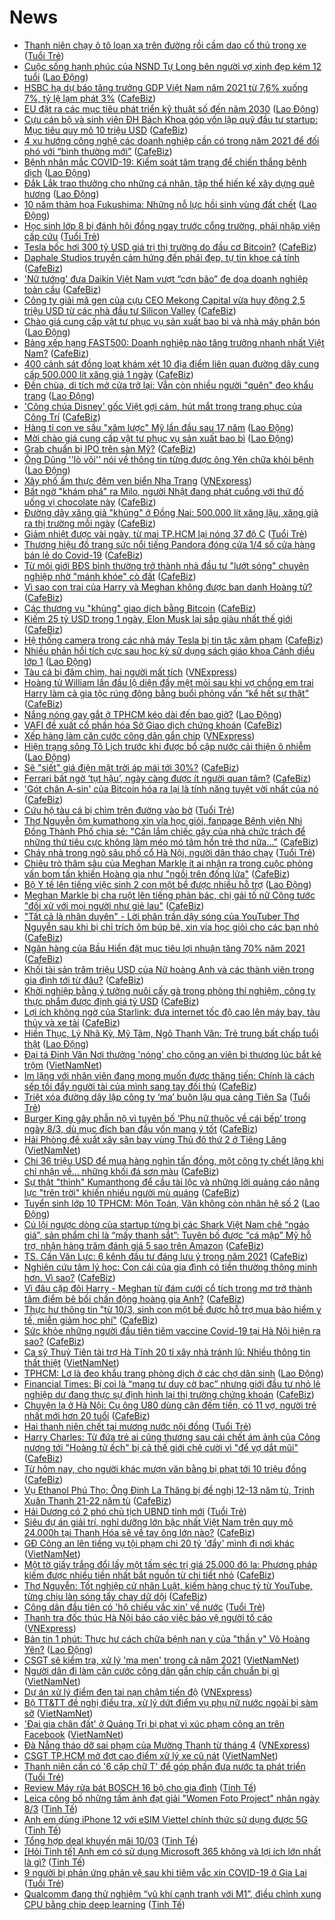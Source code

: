# News

- [Thanh niên chạy ô tô loạn xạ trên đường rồi cầm dao cố thủ trong xe](https://tuoitre.vn/thanh-nien-chay-o-to-loan-xa-tren-duong-roi-cam-dao-co-thu-trong-xe-20210310165836179.htm) ([Tuổi Trẻ](https://tuoitre.vn))
- [Cuộc sống hạnh phúc của NSND Tự Long bên người vợ xinh đẹp kém 12 tuổi](https://laodong.vn/chuyen-nha-minh/cuoc-song-hanh-phuc-cua-nsnd-tu-long-ben-nguoi-vo-xinh-dep-kem-12-tuoi-887710.ldo) ([Lao Động](https://laodong.vn))
- [HSBC hạ dự báo tăng trưởng GDP Việt Nam năm 2021 từ 7,6% xuống 7%, tỷ lệ lạm phát 3%](https://cafebiz.vn/hsbc-ha-du-bao-tang-truong-gdp-viet-nam-nam-2021-tu-76-xuong-7-ty-le-lam-phat-3-20210310173334895.chn) ([CafeBiz](https://cafebiz.vn))
- [EU đặt ra các mục tiêu phát triển kỹ thuật số đến năm 2030](https://laodong.vn/the-gioi/eu-dat-ra-cac-muc-tieu-phat-trien-ky-thuat-so-den-nam-2030-887702.ldo) ([Lao Động](https://laodong.vn))
- [Cựu cán bộ và sinh viên ĐH Bách Khoa góp vốn lập quỹ đầu tư startup: Mục tiêu quy mô 10 triệu USD](https://cafebiz.vn/cuu-can-bo-va-sinh-vien-dh-bach-khoa-gop-von-lap-quy-dau-tu-startup-muc-tieu-quy-mo-10-trieu-usd-20210310172123692.chn) ([CafeBiz](https://cafebiz.vn))
- [4 xu hướng công nghệ các doanh nghiệp cần có trong năm 2021 để đối phó với “bình thường mới”](https://cafebiz.vn/4-xu-huong-cong-nghe-cac-doanh-nghiep-can-co-trong-nam-2021-de-doi-pho-voi-binh-thuong-moi-20210310153034395.chn) ([CafeBiz](https://cafebiz.vn))
- [Bệnh nhân mắc COVID-19: Kiểm soát tâm trạng để chiến thắng bệnh dịch](https://laodong.vn/xa-hoi/benh-nhan-mac-covid-19-kiem-soat-tam-trang-de-chien-thang-benh-dich-887708.ldo) ([Lao Động](https://laodong.vn))
- [Đắk Lắk trao thưởng cho những cá nhân, tập thể hiến kế xây dựng quê hương](https://laodong.vn/xa-hoi/dak-lak-trao-thuong-cho-nhung-ca-nhan-tap-the-hien-ke-xay-dung-que-huong-887755.ldo) ([Lao Động](https://laodong.vn))
- [10 năm thảm họa Fukushima: Những nỗ lực hồi sinh vùng đất chết](https://laodong.vn/the-gioi/10-nam-tham-hoa-fukushima-nhung-no-luc-hoi-sinh-vung-dat-chet-887650.ldo) ([Lao Động](https://laodong.vn))
- [Học sinh lớp 8 bị đánh hội đồng ngay trước cổng trường, phải nhập viện cấp cứu](https://tuoitre.vn/hoc-sinh-lop-8-bi-danh-hoi-dong-ngay-truoc-cong-truong-phai-nhap-vien-cap-cuu-20210310165703.htm) ([Tuổi Trẻ](https://tuoitre.vn))
- [Tesla bốc hơi 300 tỷ USD giá trị thị trường do đầu cơ Bitcoin?](https://cafebiz.vn/tesla-boc-hoi-300-ty-usd-gia-tri-thi-truong-do-dau-co-bitcoin-2021031016124422.chn) ([CafeBiz](https://cafebiz.vn))
- [Daphale Studios truyền cảm hứng đến phái đẹp, tự tin khoe cá tính](https://cafebiz.vn/daphale-studios-truyen-cam-hung-den-phai-dep-tu-tin-khoe-ca-tinh-20210310155526117.chn) ([CafeBiz](https://cafebiz.vn))
- ['Nữ tướng' đưa Daikin Việt Nam vượt “cơn bão” đe dọa doanh nghiệp toàn cầu](https://cafebiz.vn/nu-tuong-dua-daikin-viet-nam-vuot-con-bao-de-doa-doanh-nghiep-toan-cau-2021031015190748.chn) ([CafeBiz](https://cafebiz.vn))
- [Công ty giải mã gen của cựu CEO Mekong Capital vừa huy động 2,5 triệu USD từ các nhà đầu tư Silicon Valley](https://cafebiz.vn/cong-ty-giai-ma-gen-cua-cuu-ceo-mekong-capital-vua-huy-dong-25-trieu-usd-tu-cac-nha-dau-tu-silicon-valley-20210310171815035.chn) ([CafeBiz](https://cafebiz.vn))
- [Chào giá cung cấp vật tư phục vụ sản xuất bao bì và nhà máy phân bón](https://laodong.vn/thong-tin-doanh-nghiep/chao-gia-cung-cap-vat-tu-phuc-vu-san-xuat-bao-bi-va-nha-may-phan-bon-887728.ldo) ([Lao Động](https://laodong.vn))
- [Bảng xếp hạng FAST500: Doanh nghiệp nào tăng trưởng nhanh nhất Việt Nam?](https://cafebiz.vn/bang-xep-hang-fast500-doanh-nghiep-nao-tang-truong-nhanh-nhat-viet-nam-20210310141638997.chn) ([CafeBiz](https://cafebiz.vn))
- [400 cảnh sát đồng loạt khám xét 10 địa điểm liên quan đường dây cung cấp 500.000 lít xăng giả 1 ngày](https://cafebiz.vn/400-canh-sat-dong-loat-kham-xet-10-dia-diem-lien-quan-duong-day-cung-cap-500000-lit-xang-gia-1-ngay-20210310170241034.chn) ([CafeBiz](https://cafebiz.vn))
- [Đền chùa, di tích mở cửa trở lại: Vẫn còn nhiều người &quot;quên&quot; đeo khẩu trang](https://laodong.vn/photo/den-chua-di-tich-mo-cua-tro-lai-van-con-nhieu-nguoi-quen-deo-khau-trang-887676.ldo) ([Lao Động](https://laodong.vn))
- ['Công chúa Disney' gốc Việt gợi cảm, hút mắt trong trang phục của Công Trí](https://cafebiz.vn/cong-chua-disney-goc-viet-goi-cam-hut-mat-trong-trang-phuc-cua-cong-tri-20210310164853374.chn) ([CafeBiz](https://cafebiz.vn))
- [Hàng tỉ con ve sầu &quot;xâm lược&quot; Mỹ lần đầu sau 17 năm](https://laodong.vn/the-gioi/hang-ti-con-ve-sau-xam-luoc-my-lan-dau-sau-17-nam-887711.ldo) ([Lao Động](https://laodong.vn))
- [Mời chào giá cung cấp vật tư phục vụ sản xuất bao bì](https://laodong.vn/thong-tin-doanh-nghiep/moi-chao-gia-cung-cap-vat-tu-phuc-vu-san-xuat-bao-bi-887727.ldo) ([Lao Động](https://laodong.vn))
- [Grab chuẩn bị IPO trên sàn Mỹ?](https://cafebiz.vn/grab-chuan-bi-ipo-tren-san-my-2021031016395754.chn) ([CafeBiz](https://cafebiz.vn))
- [Ông Dũng ''lò vôi'' nói về thông tin từng được ông Yên chữa khỏi bệnh](https://laodong.vn/xa-hoi/ong-dung-lo-voi-noi-ve-thong-tin-tung-duoc-ong-yen-chua-khoi-benh-887590.ldo) ([Lao Động](https://laodong.vn))
- [Xây phố ẩm thực đêm ven biển Nha Trang](https://vnexpress.net/xay-pho-am-thuc-dem-ven-bien-nha-trang-4246335.html) ([VNExpress](https://vnexpress.net))
- [Bất ngờ "khám phá" ra Milo, người Nhật đang phát cuồng với thứ đồ uống vị chocolate này](https://cafebiz.vn/bat-ngo-kham-pha-ra-milo-nguoi-nhat-dang-phat-cuong-voi-thu-do-uong-vi-chocolate-nay-20210310161823181.chn) ([CafeBiz](https://cafebiz.vn))
- [Đường dây xăng giả "khủng" ở Đồng Nai: 500.000 lít xăng lậu, xăng giả ra thị trường mỗi ngày](https://cafebiz.vn/duong-day-xang-gia-khung-o-dong-nai-500000-lit-xang-lau-xang-gia-ra-thi-truong-moi-ngay-2021031016170205.chn) ([CafeBiz](https://cafebiz.vn))
- [Giảm nhiệt được vài ngày, từ mai TP.HCM lại nóng 37 độ C](https://tuoitre.vn/giam-nhiet-duoc-vai-ngay-tu-mai-tphcm-lai-nong-37-do-c-20210310155732356.htm) ([Tuổi Trẻ](https://tuoitre.vn))
- [Thương hiệu đồ trang sức nổi tiếng Pandora đóng cửa 1/4 số cửa hàng bán lẻ do Covid-19](https://cafebiz.vn/thuong-hieu-do-trang-suc-noi-tieng-pandora-dong-cua-1-4-so-cua-hang-ban-le-do-covid-19-20210310160915038.chn) ([CafeBiz](https://cafebiz.vn))
- [Từ môi giới BĐS bình thường trở thành nhà đầu tư "lướt sóng" chuyên nghiệp nhờ "mánh khóe" cò đất](https://cafebiz.vn/tu-moi-gioi-bds-binh-thuong-tro-thanh-nha-dau-tu-luot-song-chuyen-nghiep-nho-manh-khoe-co-dat-20210310161032521.chn) ([CafeBiz](https://cafebiz.vn))
- [Vì sao con trai của Harry và Meghan không được ban danh Hoàng tử?](https://cafebiz.vn/vi-sao-con-trai-cua-harry-va-meghan-khong-duoc-ban-danh-hoang-tu-20210310145756023.chn) ([CafeBiz](https://cafebiz.vn))
- [Các thương vụ "khủng" giao dịch bằng Bitcoin](https://cafebiz.vn/cac-thuong-vu-khung-giao-dich-bang-bitcoin-20210310160334411.chn) ([CafeBiz](https://cafebiz.vn))
- [Kiếm 25 tỷ USD trong 1 ngày, Elon Musk lại sắp giàu nhất thế giới](https://cafebiz.vn/kiem-25-ty-usd-trong-1-ngay-elon-musk-lai-sap-giau-nhat-the-gioi-20210310160621001.chn) ([CafeBiz](https://cafebiz.vn))
- [Hệ thống camera trong các nhà máy Tesla bị tin tặc xâm phạm](https://cafebiz.vn/he-thong-camera-trong-cac-nha-may-tesla-bi-tin-tac-xam-pham-20210310134753292.chn) ([CafeBiz](https://cafebiz.vn))
- [Nhiều phản hồi tích cực sau học kỳ sử dụng sách giáo khoa Cánh diều lớp 1](https://laodong.vn/video/nhieu-phan-hoi-tich-cuc-sau-hoc-ky-su-dung-sach-giao-khoa-canh-dieu-lop-1-887351.ldo) ([Lao Động](https://laodong.vn))
- [Tàu cá bị đâm chìm, hai người mất tích](https://vnexpress.net/tau-ca-bi-dam-chim-hai-nguoi-mat-tich-4246465.html) ([VNExpress](https://vnexpress.net))
- [Hoàng tử William lần đầu lộ diện đầy mệt mỏi sau khi vợ chồng em trai Harry làm cả gia tộc rúng động bằng buổi phỏng vấn “kể hết sự thật"](https://cafebiz.vn/hoang-tu-william-lan-dau-lo-dien-day-met-moi-sau-khi-vo-chong-em-trai-harry-lam-ca-gia-toc-rung-dong-bang-buoi-phong-van-ke-het-su-that-20210310155822656.chn) ([CafeBiz](https://cafebiz.vn))
- [Nắng nóng gay gắt ở TPHCM kéo dài đến bao giờ?](https://laodong.vn/moi-truong/nang-nong-gay-gat-o-tphcm-keo-dai-den-bao-gio-887670.ldo) ([Lao Động](https://laodong.vn))
- [VAFI đề xuất cổ phần hóa Sở Giao dịch chứng khoán](https://cafebiz.vn/vafi-de-xuat-co-phan-hoa-so-giao-dich-chung-khoan-2021031015534163.chn) ([CafeBiz](https://cafebiz.vn))
- [Xếp hàng làm căn cước công dân gắn chip](https://vnexpress.net/xep-hang-lam-can-cuoc-cong-dan-gan-chip-4246328.html) ([VNExpress](https://vnexpress.net))
- [Hiện trạng sông Tô Lịch trước khi được bổ cập nước cải thiện ô nhiễm](https://laodong.vn/photo/hien-trang-song-to-lich-truoc-khi-duoc-bo-cap-nuoc-cai-thien-o-nhiem-887657.ldo) ([Lao Động](https://laodong.vn))
- [Sẽ "siết" giá điện mặt trời áp mái tới 30%?](https://cafebiz.vn/se-siet-gia-dien-mat-troi-ap-mai-toi-30-20210310154035959.chn) ([CafeBiz](https://cafebiz.vn))
- [Ferrari bất ngờ ‘tụt hậu’, ngày càng được ít người quan tâm?](https://cafebiz.vn/ferrari-bat-ngo-tut-hau-ngay-cang-duoc-it-nguoi-quan-tam-20210310135920521.chn) ([CafeBiz](https://cafebiz.vn))
- ['Gót chân A-sin' của Bitcoin hóa ra lại là tính năng tuyệt vời nhất của nó](https://cafebiz.vn/got-chan-a-sin-cua-bitcoin-hoa-ra-lai-la-tinh-nang-tuyet-voi-nhat-cua-no-20210310151714105.chn) ([CafeBiz](https://cafebiz.vn))
- [Cứu hộ tàu cá bị chìm trên đường vào bờ](https://tuoitre.vn/cuu-ho-tau-ca-bi-chim-tren-duong-vao-bo-20210310131232875.htm) ([Tuổi Trẻ](https://tuoitre.vn))
- [Thơ Nguyễn ôm kumathong xin vía học giỏi, fanpage Bệnh viện Nhi Đồng Thành Phố chia sẻ: "Cần lắm chiếc gậy của nhà chức trách để những thứ tiêu cực không làm méo mó tâm hồn trẻ thơ nữa..."](https://cafebiz.vn/tho-nguyen-om-kumathong-xin-via-hoc-gioi-fanpage-benh-vien-nhi-dong-thanh-pho-chia-se-can-lam-chiec-gay-cua-nha-chuc-trach-de-nhung-thu-tieu-cuc-khong-lam-meo-mo-tam-hon-tre-tho-nua-20210310152647369.chn) ([CafeBiz](https://cafebiz.vn))
- [Cháy nhà trong ngõ sâu phố cổ Hà Nội, người dân tháo chạy](https://tuoitre.vn/chay-nha-trong-ngo-sau-pho-co-ha-noi-nguoi-dan-thao-chay-20210310143232895.htm) ([Tuổi Trẻ](https://tuoitre.vn))
- [Chiêu trò thâm sâu của Meghan Markle ít ai nhận ra trong cuộc phỏng vấn bom tấn khiến Hoàng gia như "ngồi trên đống lửa"](https://cafebiz.vn/chieu-tro-tham-sau-cua-meghan-markle-it-ai-nhan-ra-trong-cuoc-phong-van-bom-tan-khien-hoang-gia-nhu-ngoi-tren-dong-lua-20210310151735653.chn) ([CafeBiz](https://cafebiz.vn))
- [Bộ Y tế lên tiếng việc sinh 2 con một bề được nhiều hỗ trợ](https://laodong.vn/xa-hoi/bo-y-te-len-tieng-viec-sinh-2-con-mot-be-duoc-nhieu-ho-tro-887675.ldo) ([Lao Động](https://laodong.vn))
- [Meghan Markle bị cha ruột lên tiếng phản bác, chị gái tố nữ Công tước "đối xử với mọi người như giẻ lau"](https://cafebiz.vn/meghan-markle-bi-cha-ruot-len-tieng-phan-bac-chi-gai-to-nu-cong-tuoc-doi-xu-voi-moi-nguoi-nhu-gie-lau-2021031015112739.chn) ([CafeBiz](https://cafebiz.vn))
- ["Tất cả là nhân duyên" - Lời phân trần dậy sóng của YouTuber Thơ Nguyễn sau khi bị chỉ trích ôm búp bê, xin vía học giỏi cho các bạn nhỏ](https://cafebiz.vn/tat-ca-la-nhan-duyen-loi-phan-tran-day-song-cua-youtuber-tho-nguyen-sau-khi-bi-chi-trich-om-bup-be-xin-via-hoc-gioi-cho-cac-ban-nho-20210310150719742.chn) ([CafeBiz](https://cafebiz.vn))
- [Ngân hàng của Bầu Hiển đặt mục tiêu lợi nhuận tăng 70% năm 2021](https://cafebiz.vn/ngan-hang-cua-bau-hien-dat-muc-tieu-loi-nhuan-tang-70-nam-2021-20210310150441989.chn) ([CafeBiz](https://cafebiz.vn))
- [Khối tài sản trăm triệu USD của Nữ hoàng Anh và các thành viên trong gia đình tới từ đâu?](https://cafebiz.vn/khoi-tai-san-tram-trieu-usd-cua-nu-hoang-anh-va-cac-thanh-vien-trong-gia-dinh-toi-tu-dau-20210310150234264.chn) ([CafeBiz](https://cafebiz.vn))
- [Khởi nghiệp bằng ý tưởng nuôi cấy gà trong phòng thí nghiệm, công ty thực phẩm được định giá tỷ USD](https://cafebiz.vn/khoi-nghiep-bang-y-tuong-nuoi-cay-ga-trong-phong-thi-nghiem-cong-ty-thuc-pham-duoc-dinh-gia-ty-usd-2021031013422764.chn) ([CafeBiz](https://cafebiz.vn))
- [Lợi ích không ngờ của Starlink: đưa internet tốc độ cao lên máy bay, tàu thủy và xe tải](https://cafebiz.vn/loi-ich-khong-ngo-cua-starlink-dua-internet-toc-do-cao-len-may-bay-tau-thuy-va-xe-tai-20210310134608417.chn) ([CafeBiz](https://cafebiz.vn))
- [Hiền Thục, Lý Nhã Kỳ, Mỹ Tâm, Ngô Thanh Vân: Trẻ trung bất chấp tuổi thật](https://laodong.vn/photo/hien-thuc-ly-nha-ky-my-tam-ngo-thanh-van-tre-trung-bat-chap-tuoi-that-887606.ldo) ([Lao Động](https://laodong.vn))
- [Đại tá Đinh Văn Nơi thưởng 'nóng' cho công an viên bị thương lúc bắt kẻ trộm](http://vietnamnet.vn/vn/thoi-su/dai-ta-dinh-van-noi-thuong-nong-cho-cong-an-vien-bi-thuong-luc-bat-ke-trom-718613.html) ([VietNamNet](https://vietnamnet.vn))
- [Im lặng với nhân viên đang mong muốn được thăng tiến: Chính là cách sếp tồi đẩy người tài của mình sang tay đối thủ](https://cafebiz.vn/im-lang-voi-nhan-vien-dang-mong-muon-duoc-thang-tien-chinh-la-cach-sep-toi-day-nguoi-tai-cua-minh-sang-tay-doi-thu-2021030819205017.chn) ([CafeBiz](https://cafebiz.vn))
- [Triệt xóa đường dây lập công ty ‘ma’ buôn lậu qua cảng Tiên Sa](https://tuoitre.vn/triet-xoa-duong-day-lap-cong-ty-ma-buon-lau-qua-cang-tien-sa-20210310140642782.htm) ([Tuổi Trẻ](https://tuoitre.vn))
- [Burger King gây phẫn nộ vì tuyên bố ‘Phụ nữ thuộc về cái bếp’ trong ngày 8/3, dù mục đích ban đầu vốn mang ý tốt](https://cafebiz.vn/burger-king-gay-phan-no-khap-mang-xa-hoi-vi-tuyen-bo-phu-nu-thuoc-ve-cai-bep-trong-ngay-8-3-20210310103609797.chn) ([CafeBiz](https://cafebiz.vn))
- [Hải Phòng đề xuất xây sân bay vùng Thủ đô thứ 2 ở Tiêng Lãng](http://vietnamnet.vn/vn/thoi-su/an-toan-giao-thong/hai-phong-de-xuat-xay-san-bay-vung-thu-do-thu-2-o-tieng-lang-718619.html) ([VietNamNet](https://vietnamnet.vn))
- [Chi 36 triệu USD để mua hàng nghìn tấn đồng, một công ty chết lặng khi chỉ nhận về… những khối đá sơn màu](https://cafebiz.vn/chi-36-trieu-usd-de-mua-hang-nghin-tan-dong-mot-cong-ty-chet-lang-khi-chi-nhan-ve-nhung-khoi-da-son-mau-20210310135228069.chn) ([CafeBiz](https://cafebiz.vn))
- [Sự thật "thỉnh" Kumanthong để cầu tài lộc và những lời quảng cáo năng lực "trên trời" khiến nhiều người mù quáng](https://cafebiz.vn/su-that-thinh-kumanthong-de-cau-tai-loc-va-nhung-loi-quang-cao-nang-luc-tren-troi-khien-nhieu-nguoi-mu-quang-20210310142805225.chn) ([CafeBiz](https://cafebiz.vn))
- [Tuyển sinh lớp 10 TPHCM: Môn Toán, Văn không còn nhân hệ số 2](https://laodong.vn/giao-duc/tuyen-sinh-lop-10-tphcm-mon-toan-van-khong-con-nhan-he-so-2-887640.ldo) ([Lao Động](https://laodong.vn))
- [Cú lội ngược dòng của startup từng bị các Shark Việt Nam chê “ngáo giá”, sản phẩm chỉ là “mấy thanh sắt”: Tuyên bố được “cá mập” Mỹ hỗ trợ, nhận hàng trăm đánh giá 5 sao trên Amazon](https://cafebiz.vn/cu-loi-nguoc-dong-cua-startup-tung-bi-cac-shark-viet-nam-che-ngao-gia-san-pham-chi-la-may-thanh-sat-tuyen-bo-duoc-ca-map-my-ho-tro-nhan-hang-tram-danh-gia-5-sao-tren-amazon-20210310141036441.chn) ([CafeBiz](https://cafebiz.vn))
- [TS. Cấn Văn Lực: 6 kênh đầu tư đáng lưu ý trong năm 2021](https://cafebiz.vn/ts-can-van-luc-6-kenh-dau-tu-dang-luu-y-trong-nam-2021-2021031014183878.chn) ([CafeBiz](https://cafebiz.vn))
- [Nghiên cứu tâm lý học: Con cái của gia đình có tiền thường thông minh hơn. Vì sao?](https://cafebiz.vn/nghien-cuu-tam-ly-hoc-con-cai-cua-gia-dinh-co-tien-thuong-thong-minh-hon-vi-sao-20210309171930159.chn) ([CafeBiz](https://cafebiz.vn))
- [Vì đâu cặp đôi Harry - Meghan từ đám cưới cổ tích trong mơ trở thành tâm điểm bê bối chấn động hoàng gia Anh?](https://cafebiz.vn/vi-dau-cap-doi-harry-meghan-tu-dam-cuoi-co-tich-trong-mo-tro-thanh-tam-diem-be-boi-chan-dong-hoang-gia-anh-20210310115721441.chn) ([CafeBiz](https://cafebiz.vn))
- [Thực hư thông tin "từ 10/3, sinh con một bề được hỗ trợ mua bảo hiểm y tế, miễn giảm học phí"](https://cafebiz.vn/thuc-hu-thong-tin-tu-10-3-sinh-con-mot-be-duoc-ho-tro-mua-bao-hiem-y-te-mien-giam-hoc-phi-20210310141034827.chn) ([CafeBiz](https://cafebiz.vn))
- [Sức khỏe những người đầu tiên tiêm vaccine Covid-19 tại Hà Nội hiện ra sao?](https://cafebiz.vn/suc-khoe-nhung-nguoi-dau-tien-tiem-vaccine-covid-19-tai-ha-noi-hien-ra-sao-20210310140911979.chn) ([CafeBiz](https://cafebiz.vn))
- [Ca sỹ Thuỷ Tiên tài trợ Hà Tĩnh 20 tỉ xây nhà tránh lũ: Nhiều thông tin thất thiệt](http://vietnamnet.vn/vn/thoi-su/ca-sy-thuy-tien-tai-tro-ha-tinh-20-ti-xay-nha-tranh-lu-nhieu-thong-tin-that-thiet-718592.html) ([VietNamNet](https://vietnamnet.vn))
- [TPHCM: Lơ là đeo khẩu trang phòng dịch ở các chợ dân sinh](https://laodong.vn/photo/tphcm-lo-la-deo-khau-trang-phong-dich-o-cac-cho-dan-sinh-887629.ldo) ([Lao Động](https://laodong.vn))
- [Financial Times: Bị coi là “mang tư duy cờ bạc” nhưng giới đầu tư nhỏ lẻ nghiệp dư đang thực sự định hình lại thị trường chứng khoán](https://cafebiz.vn/financial-times-bi-coi-la-mang-tu-duy-co-bac-nhung-gioi-dau-tu-nho-le-nghiep-du-dang-thuc-su-dinh-hinh-lai-thi-truong-chung-khoan-20210310134022205.chn) ([CafeBiz](https://cafebiz.vn))
- [Chuyện lạ ở Hà Nội: Cụ ông U80 dùng cân đếm tiền, có 11 vợ, người trẻ nhất mới hơn 20 tuổi](https://cafebiz.vn/chuyen-la-o-ha-noi-cu-ong-u80-dung-can-dem-tien-co-11-vo-nguoi-tre-nhat-moi-hon-20-tuoi-20210310135616666.chn) ([CafeBiz](https://cafebiz.vn))
- [Hai thanh niên chết tại mương nước nội đồng](https://tuoitre.vn/hai-thanh-nien-chet-tai-muong-nuoc-noi-dong-20210310130621579.htm) ([Tuổi Trẻ](https://tuoitre.vn))
- [Harry Charles: Từ đứa trẻ ai cũng thương sau cái chết ám ảnh của Công nương tới "Hoàng tử ếch" bị cả thế giới chê cười vì "để vợ dắt mũi"](https://cafebiz.vn/harry-charles-tu-dua-tre-ai-cung-thuong-sau-cai-chet-am-anh-cua-cong-nuong-toi-hoang-tu-ech-bi-ca-the-gioi-che-cuoi-vi-de-vo-dat-mui-20210310134714923.chn) ([CafeBiz](https://cafebiz.vn))
- [Từ hôm nay, cho người khác mượn văn bằng bị phạt tới 10 triệu đồng](https://cafebiz.vn/tu-hom-nay-cho-nguoi-khac-muon-van-bang-bi-phat-toi-10-trieu-dong-20210310134444279.chn) ([CafeBiz](https://cafebiz.vn))
- [Vụ Ethanol Phú Thọ: Ông Đinh La Thăng bị đề nghị 12-13 năm tù, Trịnh Xuân Thanh 21-22 năm tù](https://cafebiz.vn/vu-ethanol-phu-tho-ong-dinh-la-thang-bi-de-nghi-12-13-nam-tu-trinh-xuan-thanh-21-22-nam-tu-20210310134108283.chn) ([CafeBiz](https://cafebiz.vn))
- [Hải Dương có 2 phó chủ tịch UBND tỉnh mới](https://tuoitre.vn/hai-duong-co-2-pho-chu-tich-ubnd-tinh-moi-20210310123044797.htm) ([Tuổi Trẻ](https://tuoitre.vn))
- [Siêu dự án giải trí, nghỉ dưỡng lớn bậc nhất Việt Nam trên quy mô 24.000h tại Thanh Hóa sẽ về tay ông lớn nào?](https://cafebiz.vn/sieu-du-an-giai-tri-nghi-duong-lon-bac-nhat-viet-nam-tren-quy-mo-24000h-tai-thanh-hoa-se-ve-tay-ong-lon-nao-20210310133309383.chn) ([CafeBiz](https://cafebiz.vn))
- [GĐ Công an lên tiếng vụ tội phạm chi 20 tỷ 'đẩy' mình đi nơi khác](http://vietnamnet.vn/vn/thoi-su/gd-cong-an-len-tieng-vu-toi-pham-chi-20-ty-day-minh-di-noi-khac-718597.html) ([VietNamNet](https://vietnamnet.vn))
- [Một tờ giấy trắng đổi lấy một tấm séc trị giá 25.000 đô la: Phương pháp kiếm được nhiều tiền nhất bắt nguồn từ chi tiết nhỏ](https://cafebiz.vn/mot-to-giay-trang-doi-lay-mot-tam-sec-tri-gia-25000-do-la-phuong-phap-kiem-duoc-nhieu-tien-nhat-bat-nguon-tu-chi-tiet-nho-20210309170019628.chn) ([CafeBiz](https://cafebiz.vn))
- [Thơ Nguyễn: Tốt nghiệp cử nhân Luật, kiếm hàng chục tỷ từ YouTube, từng chịu làn sóng tẩy chay dữ dội](https://cafebiz.vn/tho-nguyen-tot-nghiep-cu-nhan-luat-kiem-hang-chuc-ty-tu-youtube-tung-chiu-lan-song-tay-chay-du-doi-20210310130857369.chn) ([CafeBiz](https://cafebiz.vn))
- [Công dân đầu tiên có 'hộ chiếu vắc xin' về nước](https://tuoitre.vn/cong-dan-dau-tien-co-ho-chieu-vac-xin-ve-nuoc-20210310112346323.htm) ([Tuổi Trẻ](https://tuoitre.vn))
- [Thanh tra đốc thúc Hà Nội báo cáo việc bảo vệ người tố cáo](https://vnexpress.net/thanh-tra-doc-thuc-ha-noi-bao-cao-viec-bao-ve-nguoi-to-cao-4245111.html) ([VNExpress](https://vnexpress.net))
- [Bản tin 1 phút: Thực hư cách chữa bệnh nan y của &quot;thần y&quot; Võ Hoàng Yên?](https://laodong.vn/video/ban-tin-1-phut-thuc-hu-cach-chua-benh-nan-y-cua-than-y-vo-hoang-yen-887597.ldo) ([Lao Động](https://laodong.vn))
- [CSGT sẽ kiểm tra, xử lý 'ma men' trong cả năm 2021](http://vietnamnet.vn/vn/thoi-su/an-toan-giao-thong/csgt-se-kiem-tra-xu-ly-ma-men-trong-ca-nam-2021-718595.html) ([VietNamNet](https://vietnamnet.vn))
- [Người dân đi làm căn cước công dân gắn chíp cần chuẩn bị gì](http://vietnamnet.vn/vn/thoi-su/nguoi-dan-di-lam-can-cuoc-cong-dan-gan-chip-can-chuan-bi-gi-718560.html) ([VietNamNet](https://vietnamnet.vn))
- [Dự án xử lý điểm đen tai nạn chậm tiến độ](https://vnexpress.net/du-an-xu-ly-diem-den-tai-nan-cham-tien-do-4246214.html) ([VNExpress](https://vnexpress.net))
- [Bộ TT&TT đề nghị điều tra, xử lý dứt điểm vụ phụ nữ nước ngoài bị sàm sỡ](http://vietnamnet.vn/vn/thoi-su/bo-tt-tt-de-nghi-dieu-tra-xu-ly-dut-diem-vu-phu-nu-nuoc-ngoai-bi-sam-so-718558.html) ([VietNamNet](https://vietnamnet.vn))
- ['Đại gia chân đất' ở Quảng Trị bị phạt vì xúc phạm công an trên Facebook](http://vietnamnet.vn/vn/thoi-su/dai-gia-chan-dat-o-quang-tri-bi-phat-vi-xuc-pham-cong-an-tren-facebook-718574.html) ([VietNamNet](https://vietnamnet.vn))
- [Đà Nẵng tháo dỡ sai phạm của Mường Thanh từ tháng 4](https://vnexpress.net/da-nang-thao-do-sai-pham-cua-muong-thanh-tu-thang-4-4246272.html) ([VNExpress](https://vnexpress.net))
- [CSGT TP.HCM mở đợt cao điểm xử lý xe cũ nát](http://vietnamnet.vn/vn/thoi-su/an-toan-giao-thong/csgt-tp-hcm-mo-dot-cao-diem-xu-ly-xe-cu-nat-718551.html) ([VietNamNet](https://vietnamnet.vn))
- [Thanh niên cần có '6 cặp chữ T' để góp phần đưa nước ta phát triển](https://tuoitre.vn/thanh-nien-can-co-6-cap-chu-t-de-gop-phan-dua-nuoc-ta-phat-trien-20210310101804773.htm) ([Tuổi Trẻ](https://tuoitre.vn))
- [Review Máy rửa bát BOSCH 16 bộ cho gia đình](https://tinhte.vn/thread/review-may-rua-bat-bosch-16-bo-cho-gia-dinh.3289530/) ([Tinh Tế](https://tinhte.vn))
- [Leica công bố những tấm ảnh đạt giải "Women Foto Project" nhân ngày 8/3](https://tinhte.vn/thread/leica-cong-bo-nhung-tam-anh-dat-giai-women-foto-project-nhan-ngay-8-3.3290003/) ([Tinh Tế](https://tinhte.vn))
- [Anh em dùng iPhone 12 với eSIM Viettel chính thức sử dụng được 5G](https://tinhte.vn/thread/anh-em-dung-iphone-12-voi-esim-viettel-chinh-thuc-su-dung-duoc-5g.3290596/) ([Tinh Tế](https://tinhte.vn))
- [Tổng hợp deal khuyến mãi 10/03](https://tinhte.vn/thread/tong-hop-deal-khuyen-mai-10-03.3290904/) ([Tinh Tế](https://tinhte.vn))
- [[Hỏi Tinh tế] Anh em có sử dụng Microsoft 365 không và lợi ích lớn nhất là gì?](https://tinhte.vn/thread/hoi-tinh-te-anh-em-co-su-dung-microsoft-365-khong-va-loi-ich-lon-nhat-la-gi.3290847/) ([Tinh Tế](https://tinhte.vn))
- [9 người bị phản ứng phản vệ sau khi tiêm vắc xin COVID-19 ở Gia Lai](https://tuoitre.vn/9-nguoi-bi-phan-ung-phan-ve-sau-khi-tiem-vac-xin-covid-19-o-gia-lai-2021031010301097.htm) ([Tuổi Trẻ](https://tuoitre.vn))
- [Qualcomm đang thử nghiệm “vũ khí cạnh tranh với M1”, điều chỉnh xung CPU bằng chip deep learning](https://tinhte.vn/thread/qualcomm-dang-thu-nghiem-vu-khi-canh-tranh-voi-m1-dieu-chinh-xung-cpu-bang-chip-deep-learning.3291006/) ([Tinh Tế](https://tinhte.vn))
